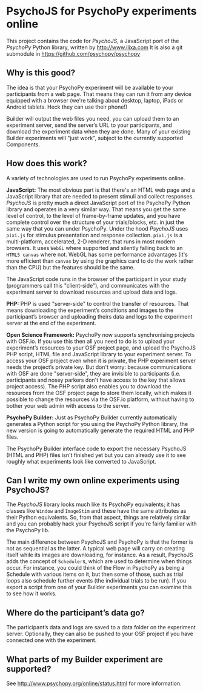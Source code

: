 # PsychoJS for PsychoPy experiments online

This project contains the code for _PsychoJS_, a JavaScript port of the _PsychoPy_ Python library, written by http://www.ilixa.com
It is also a git submodule in https://github.com/psychopy/psychopy

## Why is this good?

The idea is that your PsychoPy experiment will be available to your participants from a web page. That means they can run it from any device equipped with a browser (we're talking about desktop, laptop, iPads or Android tablets. Heck they can use their phone!)

Builder will output the web files you need, you can upload them to an experiment server, send the server’s URL to your participants, and download the experiment data when they are done. Many of your existing Builder experiments will "just work", subject to the currently supported Components.

## How does this work?

A variety of technologies are used to run PsychoPy experiments online.

**JavaScript:** The most obvious part is that there's an HTML web page and a JavaScript library that are needed to present stimuli and collect responses. _PsychoJS_ is pretty much a direct JavaScript port of the PsychoPy Python library and operates in a very similar way. That means you get the same level of control, to the level of frame-by-frame updates, and you have complete control over the structure of your trials/blocks, etc. in just the same way that you can under PsychoPy. Under the hood _PsychoJS_ uses `pixi.js` for stimulus presentation and response collection. `pixi.js` is a multi-platform, accelerated, 2-D renderer, that runs in most modern browsers. It uses `WebGL` where supported and silently falling back to an `HTML5 canvas` where not. WebGL has some performance advantages (it's more efficient than `canvas` by using the graphics card to do the work rather than the CPU) but the features should be the same.

The JavaScript code runs in the browser of the participant in your study (programmers call this "client-side"), and communicates with the experiment server to download resources and upload data and logs.

**PHP:** PHP is used "server-side" to control the transfer of resources. That means downloading the experiment’s conditions and images to the participant’s browser and uploading theirs data and logs to the experiment server at the end of the experiment.

**Open Science Framework:** PsychoPy now supports synchronising projects with OSF.io. If you use this then all you need to do is to upload your experiment’s resources to your OSF project page, and upload the PsychoJS  PHP script, HTML file and JavaScript library to your experiment server. To access your OSF project even when it is private, the PHP experiment server needs the project’s private key. But don't worry: because communications with OSF are done "server-side", they are invisible to participants (i.e. participants and nosey parkers don't have access to the key that allows project access). The PHP script also enables you to download the resources from the OSF project page to store them locally, which makes it possible to change the resources via the OSF.io platform, without having to bother your web admin with access to the server.

**PsychoPy Builder:** Just as PsychoPy Builder currently automatically generates a Python script for you using the PsychoPy Python library, the new version is going to automatically generate the required HTML and PHP files.

The PsychoPy Builder interface code to export the necessary PsychoJS (HTML and PHP) files isn't finished yet but you can already use it to see roughly what experiments look like converted to JavaScript.

## Can I write my own online experiments using PsychoJS?

The _PsychoJS_ library looks much like its PsychoPy equivalents; it has classes like `Window` and `ImageStim` and these have the same attributes as their Python equivalents. So, from that aspect, things are relatively similar and you can probably hack your PsychoJS script if you're fairly familiar with the PsychoPy lib.

The main difference between PsychoJS and PsychoPy is that the former is not as sequential as the latter. A typical web page will carry on creating itself while its images are downloading, for instance. As a result, PsychoJS adds the concept of `Scheduler`s, which are used to determine when things occur. For instance, you could think of the Flow in PsychoPy as being a Schedule with various items on it, but then some of those, such as trial loops also schedule further events (the individual trials to be run). If you export a script from one of your Builder experiments you can examine this to see how it works.

## Where do the participant’s data go?

The participant’s data and logs are saved to a data folder on the experiment server. Optionally, they can also be pushed to your OSF project if you have connected one with the experiment.

## What parts of my Builder experiment are supported?

See http://www.psychopy.org/online/status.html for more information.

